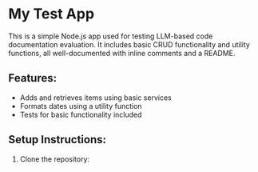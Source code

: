 # My Test App

This is a simple Node.js app used for testing LLM-based code documentation evaluation. It includes basic CRUD functionality and utility functions, all well-documented with inline comments and a README.

## Features:

- Adds and retrieves items using basic services
- Formats dates using a utility function
- Tests for basic functionality included

## Setup Instructions:

1. Clone the repository:
